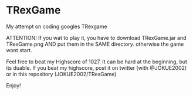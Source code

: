 # TRexGame
My attempt on coding googles TRexgame

ATTENTION!
If you wat to play it, you have to download TRexGame.jar and TRexGame.png AND put them in the SAME directory. otherwise the game wont start.

Feel free to beat my Highscore of 1027. It can be hard at the beginning, but its duable.
If you beat my highscore, post it on twitter (with @JOKUE2002) or in this repository (JOKUE2002/TRexGame)

Enjoy!
